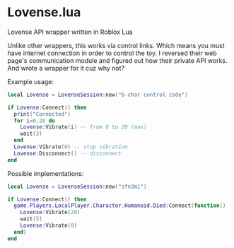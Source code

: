 # Lovense.lua
Lovense API wrapper written in Roblox Lua

Unlike other wrappers, this works via control links. Which means you must have internet connection in order to control the toy.
I reversed their web page's communication module and figured out how their private API works. And wrote a wrapper for it cuz why not?

Example usage:
```lua
local Lovense = LovenseSession:new("6-char control code")

if Lovense:Connect() then
  print("Connected")
  for i=0,20 do
    Lovense:Vibrate(i) -- from 0 to 20 (max)
    wait(3)
  end
  Lovense:Vibrate(0) -- stop vibration
  Lovense:Disconnect() -- disconnect
end
```

Possible implementations:

```lua
local Lovense = LovenseSession:new("sfn3m1")

if Lovense:Connect() then
  game.Players.LocalPlayer.Character.Humanoid.Died:Connect(function()
    Lovense:Vibrate(20)
    wait(5)
    Lovense:Vibrate(0)
  end)
end
```
